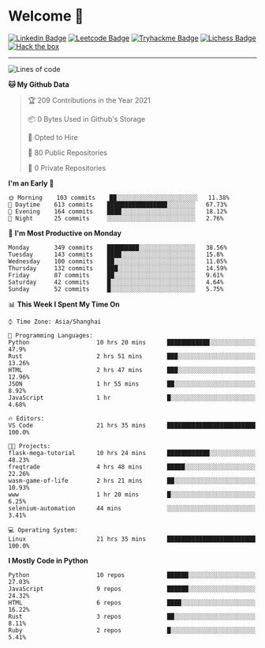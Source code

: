 # Welcome 👋

[![Linkedin Badge](https://img.shields.io/badge/-PedroTorres-blue?style=flat-square&logo=Linkedin&logoColor=white&link=https://www.linkedin.com/in/PedroTorres/)](https://www.linkedin.com/in/pedro-torres-cruz/)
[![Leetcode Badge](https://img.shields.io/badge/profile-leetcode-green)](https://leetcode.com/corfucinas/)
[![Tryhackme Badge](https://img.shields.io/badge/profile-tryhackme-blue)](https://tryhackme.com/p/Corfucinas/)
[![Lichess Badge](https://img.shields.io/badge/challenge_me-lichess-yellow)](https://lichess.org/@/Corfucinas)
[![Hack the box](https://img.shields.io/badge/hack_the_box-profile-red)](https://www.hackthebox.eu/profile/375826)

---

<!--START_SECTION:waka-->
![Lines of code](https://img.shields.io/badge/From%20Hello%20World%20I%27ve%20Written-1.4%20million%20lines%20of%20code-blue)

**🐱 My Github Data** 

> 🏆 209 Contributions in the Year 2021
 > 
> 📦 0 Bytes Used in Github's Storage 
 > 
> 💼 Opted to Hire
 > 
> 📜 80 Public Repositories 
 > 
> 🔑 0 Private Repositories  
 > 
**I'm an Early 🐤** 

```text
🌞 Morning    103 commits    ██░░░░░░░░░░░░░░░░░░░░░░░   11.38% 
🌆 Daytime    613 commits    █████████████████░░░░░░░░   67.73% 
🌃 Evening    164 commits    ████░░░░░░░░░░░░░░░░░░░░░   18.12% 
🌙 Night      25 commits     ░░░░░░░░░░░░░░░░░░░░░░░░░   2.76%

```
📅 **I'm Most Productive on Monday** 

```text
Monday       349 commits    █████████░░░░░░░░░░░░░░░░   38.56% 
Tuesday      143 commits    ████░░░░░░░░░░░░░░░░░░░░░   15.8% 
Wednesday    100 commits    ██░░░░░░░░░░░░░░░░░░░░░░░   11.05% 
Thursday     132 commits    ███░░░░░░░░░░░░░░░░░░░░░░   14.59% 
Friday       87 commits     ██░░░░░░░░░░░░░░░░░░░░░░░   9.61% 
Saturday     42 commits     █░░░░░░░░░░░░░░░░░░░░░░░░   4.64% 
Sunday       52 commits     █░░░░░░░░░░░░░░░░░░░░░░░░   5.75%

```


📊 **This Week I Spent My Time On** 

```text
⌚︎ Time Zone: Asia/Shanghai

💬 Programming Languages: 
Python                   10 hrs 20 mins      ████████████░░░░░░░░░░░░░   47.9% 
Rust                     2 hrs 51 mins       ███░░░░░░░░░░░░░░░░░░░░░░   13.26% 
HTML                     2 hrs 47 mins       ███░░░░░░░░░░░░░░░░░░░░░░   12.96% 
JSON                     1 hr 55 mins        ██░░░░░░░░░░░░░░░░░░░░░░░   8.92% 
JavaScript               1 hr                █░░░░░░░░░░░░░░░░░░░░░░░░   4.68%

🔥 Editors: 
VS Code                  21 hrs 35 mins      █████████████████████████   100.0%

🐱‍💻 Projects: 
flask-mega-tutorial      10 hrs 24 mins      ████████████░░░░░░░░░░░░░   48.23% 
freqtrade                4 hrs 48 mins       █████░░░░░░░░░░░░░░░░░░░░   22.26% 
wasm-game-of-life        2 hrs 21 mins       ██░░░░░░░░░░░░░░░░░░░░░░░   10.93% 
www                      1 hr 20 mins        █░░░░░░░░░░░░░░░░░░░░░░░░   6.25% 
selenium-automation      44 mins             ░░░░░░░░░░░░░░░░░░░░░░░░░   3.41%

💻 Operating System: 
Linux                    21 hrs 35 mins      █████████████████████████   100.0%

```

**I Mostly Code in Python** 

```text
Python                   10 repos            ██████░░░░░░░░░░░░░░░░░░░   27.03% 
JavaScript               9 repos             ██████░░░░░░░░░░░░░░░░░░░   24.32% 
HTML                     6 repos             ████░░░░░░░░░░░░░░░░░░░░░   16.22% 
Rust                     3 repos             ██░░░░░░░░░░░░░░░░░░░░░░░   8.11% 
Ruby                     2 repos             █░░░░░░░░░░░░░░░░░░░░░░░░   5.41%

```



<!--END_SECTION:waka-->
